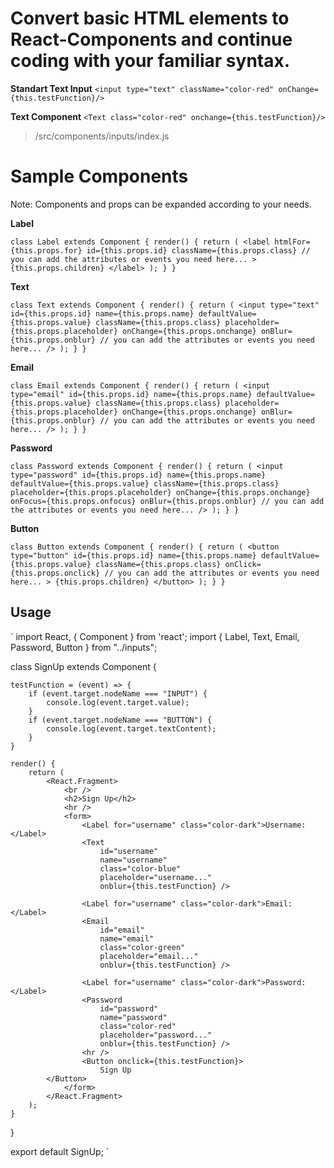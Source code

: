 # Convert basic HTML elements to React-Components and continue coding with your familiar syntax.

**Standart Text Input**
`<input type="text" className="color-red" onChange={this.testFunction}/>`

**Text Component**
`<Text class="color-red" onchange={this.testFunction}/>`

> /src/components/inputs/index.js


# Sample Components

Note: Components and props can be expanded according to your needs.

**Label**

`
class Label extends Component {
	render() {
		return (
			<label htmlFor={this.props.for}
				id={this.props.id}
				className={this.props.class}
			// you can add the attributes or events you need here...
			>
				{this.props.children}
			</label>
		);
	}
}
`

**Text**

`class Text extends Component {
	render() {
		return (
			<input type="text"
				id={this.props.id}
				name={this.props.name}
				defaultValue={this.props.value}
				className={this.props.class}
				placeholder={this.props.placeholder}
				onChange={this.props.onchange}
				onBlur={this.props.onblur}
			// you can add the attributes or events you need here...
			/>
		);
	}
}`

**Email**

`class Email extends Component {
	render() {
		return (
			<input type="email"
				id={this.props.id}
				name={this.props.name}
				defaultValue={this.props.value}
				className={this.props.class}
				placeholder={this.props.placeholder}
				onChange={this.props.onchange}
				onBlur={this.props.onblur}
			// you can add the attributes or events you need here...
			/>
		);
	}
}`

**Password**

`class Password extends Component {
	render() {
		return (
			<input type="password"
				id={this.props.id}
				name={this.props.name}
				defaultValue={this.props.value}
				className={this.props.class}
				placeholder={this.props.placeholder}
				onChange={this.props.onchange}
				onFocus={this.props.onfocus}
				onBlur={this.props.onblur}
			// you can add the attributes or events you need here...
			/>
		);
	}
}`

**Button**

`class Button extends Component {
	render() {
		return (
			<button type="button"
				id={this.props.id}
				name={this.props.name}
				defaultValue={this.props.value}
				className={this.props.class}
				onClick={this.props.onclick}
			// you can add the attributes or events you need here...
			>
				{this.props.children}
			</button>
		);
	}
}`

## Usage

`
import React, { Component } from 'react';
import { Label, Text, Email, Password, Button } from "../inputs";

class SignUp extends Component {

	testFunction = (event) => {
		if (event.target.nodeName === "INPUT") {
			console.log(event.target.value);
		}
		if (event.target.nodeName === "BUTTON") {
			console.log(event.target.textContent);
		}
	}

	render() {
		return (
			<React.Fragment>
				<br />
				<h2>Sign Up</h2>
				<hr />
				<form>
					<Label for="username" class="color-dark">Username:</Label>
					<Text
						id="username"
						name="username"
						class="color-blue"
						placeholder="username..."
						onblur={this.testFunction} />

					<Label for="username" class="color-dark">Email:</Label>
					<Email
						id="email"
						name="email"
						class="color-green"
						placeholder="email..."
						onblur={this.testFunction} />

					<Label for="username" class="color-dark">Password:</Label>
					<Password
						id="password"
						name="password"
						class="color-red"
						placeholder="password..."
						onblur={this.testFunction} />
					<hr />
					<Button onclick={this.testFunction}>
						Sign Up
			</Button>
				</form>
			</React.Fragment>
		);
	}
}

export default SignUp;
`
